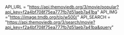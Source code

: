 API_URL = "https://api.themoviedb.org/3/movie/popular?api_key=f2a4bf708f75ea777fb7d51aeb7a41ba"
API_IMG ="https://image.tmdb.org/t/p/w500/"
API_SEARCH = "https://api.themoviedb.org/3/search/movie?api_key=f2a4bf708f75ea777fb7d51aeb7a41ba&query"